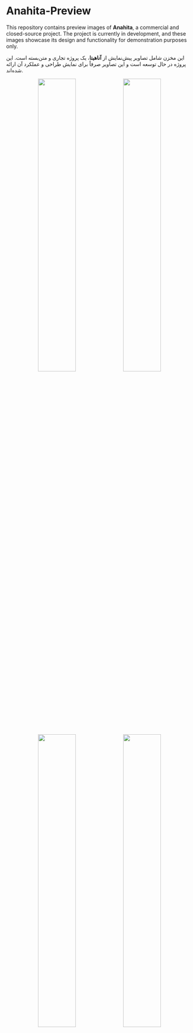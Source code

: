 # Anahita-Preview
This repository contains preview images of **Anahita**, a commercial and closed-source project. The project is currently in development, and these images showcase its design and functionality for demonstration purposes only.

این مخزن شامل تصاویر پیش‌نمایش از **آناهیتا**، یک پروژه تجاری و متن‌بسته است. این پروژه در حال توسعه است و این تصاویر صرفاً برای نمایش طراحی و عملکرد آن ارائه شده‌اند.

<p align="center">
  <img src="https://github.com/user-attachments/assets/779ec356-e739-43f4-a775-09647aa77bab" width="45%">
  <img src="https://github.com/user-attachments/assets/10402ff3-bf18-4a99-a36d-ba9b57368820" width="45%">
</p>

<p align="center">
  <img src="https://github.com/user-attachments/assets/e6a6412d-1c5c-419d-ab8b-86d481b0ff77" width="45%">
  <img src="https://github.com/user-attachments/assets/10dbb0a8-24d4-41da-ad28-eb35b0695dfd" width="45%">
</p>



